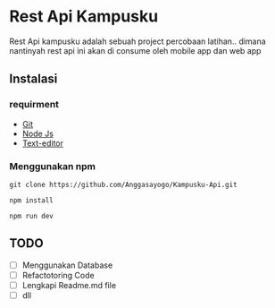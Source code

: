 # Rest Api Kampusku

Rest Api kampusku adalah sebuah project percobaan latihan.. dimana nantinyah rest api ini akan di consume oleh mobile app dan web app

## Instalasi

### requirment

- [Git](https://git-scm.com)
- [Node Js](https://nodejs.org/en)
- [Text-editor](https://code.visualstudio.com/)


### Menggunakan npm

```
git clone https://github.com/Anggasayogo/Kampusku-Api.git
```

```
npm install
```

```
npm run dev
```

## TODO
- [ ] Menggunakan Database
- [ ] Refactotoring Code
- [ ] Lengkapi Readme.md file
- [ ] dll
